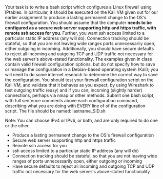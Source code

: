 Your task is to write a bash script which configures a Linux firewall using IPtables.
In particular, it should be executed on the Kali VM given out for our earlier assignment
to produce a lasting permanent change to the OS's firewall configuration. You should assume
that the computer **needs to be configured as a secure web server supporting http and https
traffic, with remote ssh access for you**. Further, you want ssh access limited to a
particular static IP address (any will do). Connection tracking should be stateful, so
that you are not leaving wide ranges ports unnecessarily open, either outgoing in incoming.
Additionally, you should have secure defaults to reject all incoming and outgoing TCP and
UDP traffic not necessary for the web server's above-stated functionality. The examples
given in class contain valid firewall configuration options, but do not specify how to save
or manage the configuration in a Debian-based operating system (Kali); you will need to do
some internet research to determine the correct way to save the configuration. You should
test your firewall configuration script on the Kali VM, and validate that it behaves as you
expect, by using Wireshark to test outgoing traffic (easy) and if you can, incoming 
(slightly harder) connections, perhaps via nmap or other methods. Submit one bash script,
with full sentence comments above each configuration command, describing what you are doing
with EVERY line of of the configuration script. The file should be named: lastname_SID.sh

Note: You can choose IPv4 or IPv6, or both, and are only required to do one or the other. 

- Produce a lasting permanent change to the OS's firewall configuration
- Secure web server supporting http and https traffic
- Remote ssh access for you
- ssh access limited to a particular static IP address (any will do)
- Connection tracking should be stateful, so that you are not leaving wide ranges of ports
unnecessarily open, either outgoing or incoming
- Have secure defaults to reject all incoming and outgoing TCP and UDP traffic not necessary
for the web server's above-stated functionality
